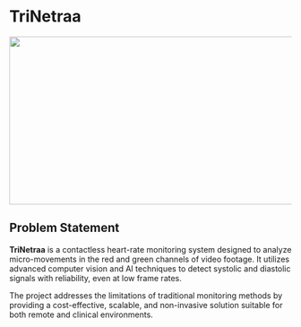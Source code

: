 # TriNetraa

<p align="center">
  <img src="https://github.com/user-attachments/assets/633540e5-03d4-4ff8-aaca-28ea73d35266" width="600" height="300" />
</p>

## Problem Statement

**TriNetraa** is a contactless heart-rate monitoring system designed to analyze micro-movements in the red and green channels of video footage. It utilizes advanced computer vision and AI techniques to detect systolic and diastolic signals with reliability, even at low frame rates. 

The project addresses the limitations of traditional monitoring methods by providing a cost-effective, scalable, and non-invasive solution suitable for both remote and clinical environments.
